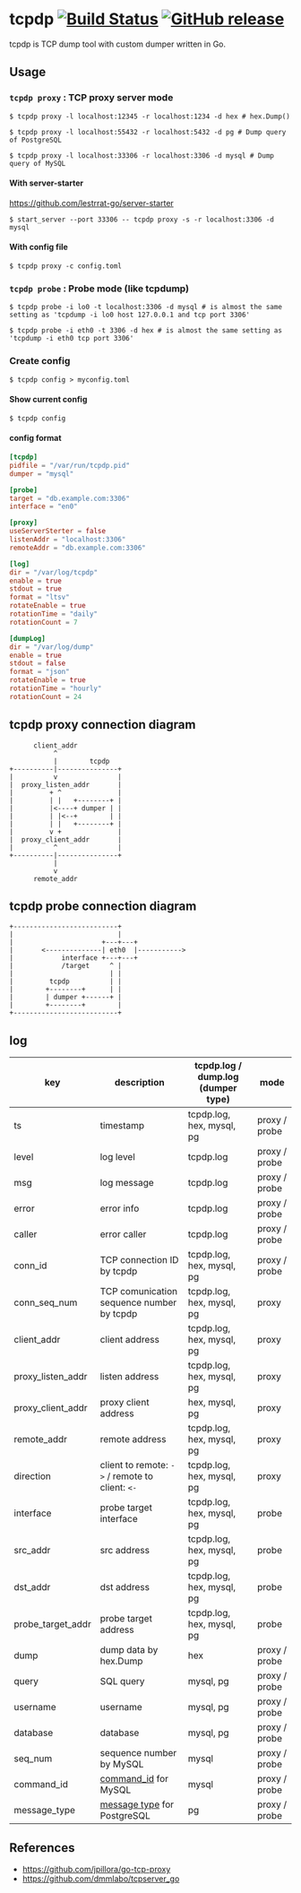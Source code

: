 # tcpdp [![Build Status](https://travis-ci.org/k1LoW/tcpdp.svg?branch=master)](https://travis-ci.org/k1LoW/tcpdp) [![GitHub release](https://img.shields.io/github/release/k1LoW/tcpdp.svg)](https://github.com/k1LoW/tcpdp/releases)

tcpdp is TCP dump tool with custom dumper written in Go.

## Usage

### `tcpdp proxy` : TCP proxy server mode

``` console
$ tcpdp proxy -l localhost:12345 -r localhost:1234 -d hex # hex.Dump()
```

``` console
$ tcpdp proxy -l localhost:55432 -r localhost:5432 -d pg # Dump query of PostgreSQL
```

``` console
$ tcpdp proxy -l localhost:33306 -r localhost:3306 -d mysql # Dump query of MySQL
```

#### With server-starter

https://github.com/lestrrat-go/server-starter

``` console
$ start_server --port 33306 -- tcpdp proxy -s -r localhost:3306 -d mysql
```

#### With config file

``` console
$ tcpdp proxy -c config.toml
```

### `tcpdp probe` : Probe mode (like tcpdump)

``` console
$ tcpdp probe -i lo0 -t localhost:3306 -d mysql # is almost the same setting as 'tcpdump -i lo0 host 127.0.0.1 and tcp port 3306'
```

``` console
$ tcpdp probe -i eth0 -t 3306 -d hex # is almost the same setting as 'tcpdump -i eth0 tcp port 3306'
```

### Create config

``` console
$ tcpdp config > myconfig.toml
```

#### Show current config

``` console
$ tcpdp config
```

#### config format

``` toml
[tcpdp]
pidfile = "/var/run/tcpdp.pid"
dumper = "mysql"

[probe]
target = "db.example.com:3306"
interface = "en0"

[proxy]
useServerSterter = false
listenAddr = "localhost:3306"
remoteAddr = "db.example.com:3306"

[log]
dir = "/var/log/tcpdp"
enable = true
stdout = true
format = "ltsv"
rotateEnable = true
rotationTime = "daily"
rotationCount = 7

[dumpLog]
dir = "/var/log/dump"
enable = true
stdout = false
format = "json"
rotateEnable = true
rotationTime = "hourly"
rotationCount = 24
```

## tcpdp proxy connection diagram

```
      client_addr
           ^
           |        tcpdp
+----------|---------------+
|          v               |
|  proxy_listen_addr       |
|         + ^              |
|         | |   +--------+ |
|         |<----+ dumper | |
|         | |<--+        | |
|         | |   +--------+ |
|         v +              |
|  proxy_client_addr       |
|          ^               |
+----------|---------------+
           |
           v
      remote_addr
```

## tcpdp probe connection diagram

```
+--------------------------+
|                          |
|                      +---+---+
|       <--------------| eth0  |----------->
|            interface +---+---+
|            /target     ^ |
|                        | |
|         tcpdp          | |
|        +--------+      | |
|        | dumper +------+ |
|        +--------+        |
+--------------------------+
```

## log

| key | description | tcpdp.log / dump.log (dumper type) | mode |
| --- | ----------- | ---------------------------------- | ---- |
| ts | timestamp | tcpdp.log, hex, mysql, pg | proxy / probe |
| level | log level | tcpdp.log | proxy / probe |
| msg | log message | tcpdp.log | proxy / probe |
| error | error info | tcpdp.log | proxy / probe |
| caller | error caller | tcpdp.log | proxy / probe |
| conn_id | TCP connection ID by tcpdp | tcpdp.log, hex, mysql, pg | proxy / probe |
| conn_seq_num | TCP comunication sequence number by tcpdp | tcpdp.log, hex, mysql, pg | proxy |
| client_addr | client address | tcpdp.log, hex, mysql, pg | proxy |
| proxy_listen_addr | listen address| tcpdp.log, hex, mysql, pg | proxy |
| proxy_client_addr | proxy client address | hex, mysql, pg | proxy |
| remote_addr | remote address | tcpdp.log, hex, mysql, pg | proxy |
| direction | client to remote: `->` / remote to client: `<-` | tcpdp.log, hex, mysql, pg | proxy |
| interface | probe target interface | tcpdp.log, hex, mysql, pg | probe |
| src_addr | src address | tcpdp.log, hex, mysql, pg | probe |
| dst_addr | dst address | tcpdp.log, hex, mysql, pg | probe |
| probe_target_addr | probe target address | tcpdp.log, hex, mysql, pg | probe |
| dump | dump data by hex.Dump | hex | proxy / probe |
| query | SQL query | mysql, pg | proxy / probe |
| username | username | mysql, pg | proxy / probe |
| database | database | mysql, pg | proxy / probe |
| seq_num | sequence number by MySQL | mysql | proxy / probe |
| command_id | [command_id](https://dev.mysql.com/doc/internals/en/com-query.html) for MySQL | mysql | proxy / probe |
| message_type | [message type](https://www.postgresql.org/docs/current/static/protocol-overview.html#PROTOCOL-MESSAGE-CONCEPTS) for PostgreSQL | pg | proxy / probe |

## References

- https://github.com/jpillora/go-tcp-proxy
- https://github.com/dmmlabo/tcpserver_go
